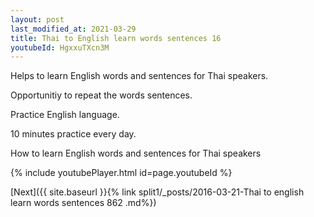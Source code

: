 ```yaml
---
layout: post
last_modified_at: 2021-03-29
title: Thai to English learn words sentences 16 
youtubeId: HgxxuTXcn3M
---
```

 
 
Helps to learn English words and sentences for Thai speakers.

Opportunitiy to repeat the words sentences. 

Practice English language. 
 
10 minutes practice every day. 
 
How to learn English words and sentences for Thai speakers 
 
{% include youtubePlayer.html id=page.youtubeId %}
 
 
[Next]({{ site.baseurl }}{% link  split1/_posts/2016-03-21-Thai to english learn words sentences 862 .md%})
 
